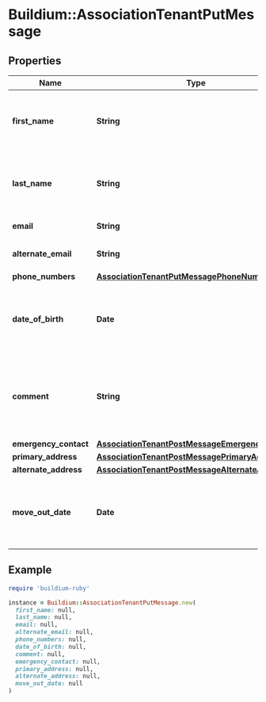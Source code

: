# Buildium::AssociationTenantPutMessage

## Properties

| Name | Type | Description | Notes |
| ---- | ---- | ----------- | ----- |
| **first_name** | **String** | First name of tenant. The value cannot exceed 127 characters. |  |
| **last_name** | **String** | Last name of tenant. The value cannot exceed 127 characters. |  |
| **email** | **String** | Email of tenant. | [optional] |
| **alternate_email** | **String** | Alternate email of tenant. | [optional] |
| **phone_numbers** | [**AssociationTenantPutMessagePhoneNumbers**](AssociationTenantPutMessagePhoneNumbers.md) |  | [optional] |
| **date_of_birth** | **Date** | Date of birth for the tenant. Must be formatted as &#x60;YYYY-MM-DD&#x60;. | [optional] |
| **comment** | **String** | Comments about the tenant. The value cannot exceed 65,535 characters. | [optional] |
| **emergency_contact** | [**AssociationTenantPostMessageEmergencyContact**](AssociationTenantPostMessageEmergencyContact.md) |  | [optional] |
| **primary_address** | [**AssociationTenantPostMessagePrimaryAddress**](AssociationTenantPostMessagePrimaryAddress.md) |  |  |
| **alternate_address** | [**AssociationTenantPostMessageAlternateAddress**](AssociationTenantPostMessageAlternateAddress.md) |  | [optional] |
| **move_out_date** | **Date** | Move out date for the tenant. Must be formatted as &#x60;YYYY-MM-DD&#x60;. | [optional] |

## Example

```ruby
require 'buildium-ruby'

instance = Buildium::AssociationTenantPutMessage.new(
  first_name: null,
  last_name: null,
  email: null,
  alternate_email: null,
  phone_numbers: null,
  date_of_birth: null,
  comment: null,
  emergency_contact: null,
  primary_address: null,
  alternate_address: null,
  move_out_date: null
)
```


